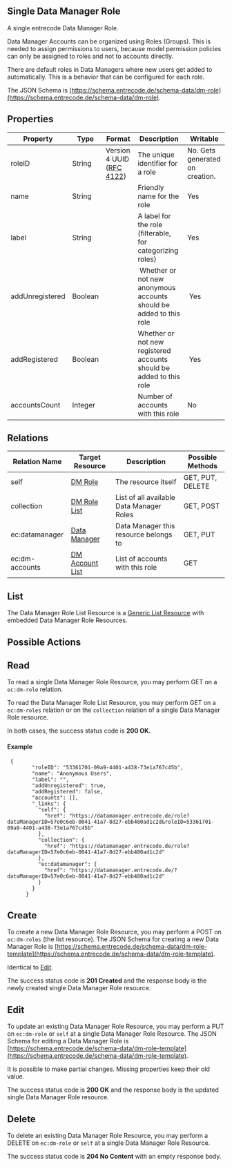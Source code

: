 ## Single Data Manager Role
A single entrecode Data Manager Role.

Data Manager Accounts can be organized using Roles (Groups). This is needed to assign permissions to users, because model permission policies can only be assigned to roles and not to accounts directly.

There are default roles in Data Managers where new users get added to automatically. This is a behavior that can be configured for each role.

The JSON Schema is [https://schema.entrecode.de/schema-data/dm-role](https://schema.entrecode.de/schema-data/dm-role).

## Properties

| Property | Type | Format | Description | Writable |
|----------|------|--------|-------------|----------|
|roleID| String | Version 4 UUID ([RFC 4122](http://tools.ietf.org/html/rfc4122))| The unique identifier for a role | No. Gets generated on creation. |
|name| String | | Friendly name for the role | Yes |
|label| String | | A label for the role (filterable, for categorizing roles) | Yes |
|addUnregistered| Boolean | | Whether or not new anonymous accounts should be added to this role | Yes |
|addRegistered | Boolean | | Whether or not new registered accounts should be added to this role | Yes |
|accountsCount | Integer | | Number of accounts with this role | No |

## Relations

| Relation Name | Target Resource | Description |Possible Methods |
|---------------|-----------------|-------------|-----------------|
| self          | [DM Role](#)| The resource itself | GET, PUT, DELETE |
| collection    | [DM Role List](#list)| List of all available Data Manager Roles | GET, POST |
| ec:datamanager| [Data Manager](./datamanager/) | Data Manager this resource belongs to | GET, PUT |
| ec:dm-accounts| [DM Account List](./dm-account#list)| List of accounts with this role | GET |

## List

The Data Manager Role List Resource is a [Generic List Resource](/#generic-list-resources) with embedded Data Manager Role Resources.

## Possible Actions

## Read

To read a single Data Manager Role Resource, you may perform GET on a `ec:dm-role` relation.

To read the Data Manager Role List Resource, you may perform GET on a `ec:dm-roles` relation or on the `collection` relation of a single Data Manager Role resource.

In both cases, the success status code is **200 OK.**


#### Example
```
 {
        "roleID": "53361701-09a9-4401-a438-73e1a767c45b",
        "name": "Anonymous Users",
        "label": "",
        "addUnregistered": true,
        "addRegistered": false,
        "accounts": [],
        "_links": {
          "self": {
            "href": "https://datamanager.entrecode.de/role?dataManagerID=57e0c6eb-0041-41a7-8d27-ebb480ad1c2d&roleID=53361701-09a9-4401-a438-73e1a767c45b"
          },
          "collection": {
            "href": "https://datamanager.entrecode.de/role?dataManagerID=57e0c6eb-0041-41a7-8d27-ebb480ad1c2d"
          },
          "ec:datamanager": {
            "href": "https://datamanager.entrecode.de/?dataManagerID=57e0c6eb-0041-41a7-8d27-ebb480ad1c2d"
          }
        }
      }
```


## Create

To create a new Data Manager Role Resource, you may perform a POST on `ec:dm-roles` (the list resource). The JSON Schema for creating a new Data Manager Role is [https://schema.entrecode.de/schema-data/dm-role-template](https://schema.entrecode.de/schema-data/dm-role-template). 

Identical to [Edit](#edit).

The success status code is **201 Created** and the response body is the newly created single Data Manager Role resource.


## Edit

To update an existing Data Manager Role Resource, you may perform a PUT on `ec:dm-role` or `self` at a single Data Manager Role Resource. The JSON Schema for editing a Data Manager Role is [https://schema.entrecode.de/schema-data/dm-role-template](https://schema.entrecode.de/schema-data/dm-role-template). 

It is possible to make partial changes. Missing properties keep their old value.

The success status code is **200 OK** and the response body is the updated single Data Manager Role resource.


## Delete

To delete an existing Data Manager Role Resource, you may perform a DELETE on `ec:dm-role` or `self` at a single Data Manager Role Resource. 

The success status code is **204 No Content** with an empty response body.

